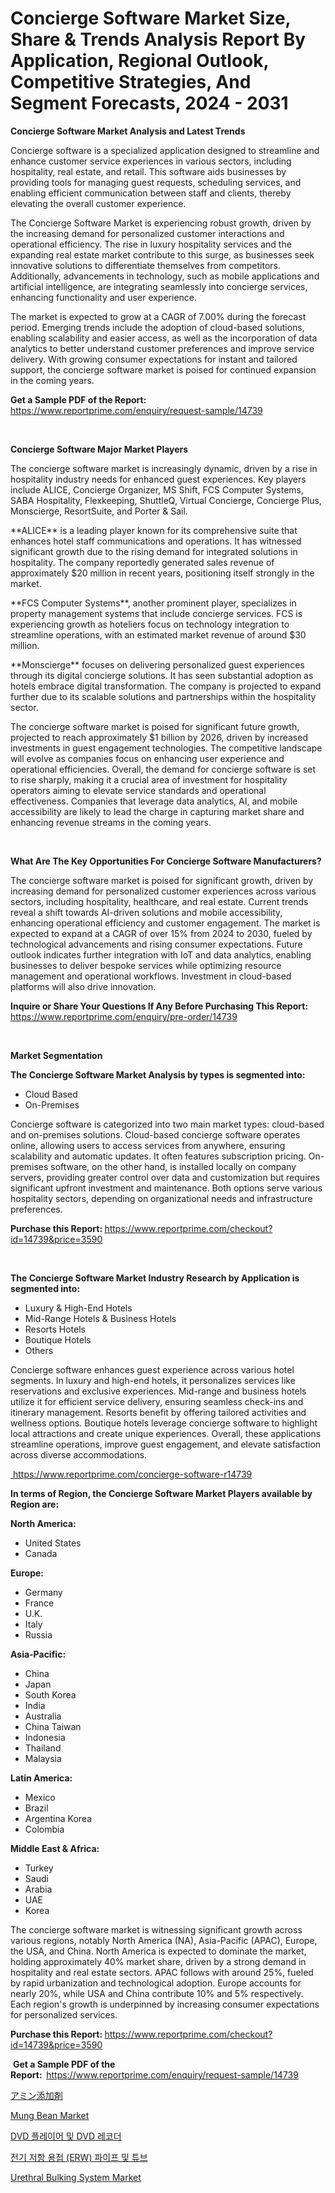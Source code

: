 <p><h1>Concierge Software Market Size, Share & Trends Analysis Report By Application, Regional Outlook, Competitive Strategies, And Segment Forecasts, 2024 - 2031</h1></p><p><strong>Concierge Software Market Analysis and Latest Trends</strong></p>
<p><p>Concierge software is a specialized application designed to streamline and enhance customer service experiences in various sectors, including hospitality, real estate, and retail. This software aids businesses by providing tools for managing guest requests, scheduling services, and enabling efficient communication between staff and clients, thereby elevating the overall customer experience.</p><p>The Concierge Software Market is experiencing robust growth, driven by the increasing demand for personalized customer interactions and operational efficiency. The rise in luxury hospitality services and the expanding real estate market contribute to this surge, as businesses seek innovative solutions to differentiate themselves from competitors. Additionally, advancements in technology, such as mobile applications and artificial intelligence, are integrating seamlessly into concierge services, enhancing functionality and user experience.</p><p>The market is expected to grow at a CAGR of 7.00% during the forecast period. Emerging trends include the adoption of cloud-based solutions, enabling scalability and easier access, as well as the incorporation of data analytics to better understand customer preferences and improve service delivery. With growing consumer expectations for instant and tailored support, the concierge software market is poised for continued expansion in the coming years.</p></p>
<p><strong>Get a Sample PDF of the Report:&nbsp;</strong> <a href="https://www.reportprime.com/enquiry/request-sample/14739">https://www.reportprime.com/enquiry/request-sample/14739</a></p>
<p>&nbsp;</p>
<p><strong>Concierge Software Major Market Players</strong></p>
<p><p>The concierge software market is increasingly dynamic, driven by a rise in hospitality industry needs for enhanced guest experiences. Key players include ALICE, Concierge Organizer, MS Shift, FCS Computer Systems, SABA Hospitality, Flexkeeping, ShuttleQ, Virtual Concierge, Concierge Plus, Monscierge, ResortSuite, and Porter & Sail.</p><p>**ALICE** is a leading player known for its comprehensive suite that enhances hotel staff communications and operations. It has witnessed significant growth due to the rising demand for integrated solutions in hospitality. The company reportedly generated sales revenue of approximately $20 million in recent years, positioning itself strongly in the market.</p><p>**FCS Computer Systems**, another prominent player, specializes in property management systems that include concierge services. FCS is experiencing growth as hoteliers focus on technology integration to streamline operations, with an estimated market revenue of around $30 million.</p><p>**Monscierge** focuses on delivering personalized guest experiences through its digital concierge solutions. It has seen substantial adoption as hotels embrace digital transformation. The company is projected to expand further due to its scalable solutions and partnerships within the hospitality sector.</p><p>The concierge software market is poised for significant future growth, projected to reach approximately $1 billion by 2026, driven by increased investments in guest engagement technologies. The competitive landscape will evolve as companies focus on enhancing user experience and operational efficiencies. Overall, the demand for concierge software is set to rise sharply, making it a crucial area of investment for hospitality operators aiming to elevate service standards and operational effectiveness. Companies that leverage data analytics, AI, and mobile accessibility are likely to lead the charge in capturing market share and enhancing revenue streams in the coming years.</p></p>
<p>&nbsp;</p>
<p><strong>What Are The Key Opportunities For Concierge Software Manufacturers?</strong></p>
<p><p>The concierge software market is poised for significant growth, driven by increasing demand for personalized customer experiences across various sectors, including hospitality, healthcare, and real estate. Current trends reveal a shift towards AI-driven solutions and mobile accessibility, enhancing operational efficiency and customer engagement. The market is expected to expand at a CAGR of over 15% from 2024 to 2030, fueled by technological advancements and rising consumer expectations. Future outlook indicates further integration with IoT and data analytics, enabling businesses to deliver bespoke services while optimizing resource management and operational workflows. Investment in cloud-based platforms will also drive innovation.</p></p>
<p><strong>Inquire or Share Your Questions If Any Before Purchasing This Report:</strong> <a href="https://www.reportprime.com/enquiry/pre-order/14739">https://www.reportprime.com/enquiry/pre-order/14739</a></p>
<p>&nbsp;</p>
<p><strong>Market Segmentation</strong></p>
<p><strong>The Concierge Software Market Analysis by types is segmented into:</strong></p>
<p><ul><li>Cloud Based</li><li>On-Premises</li></ul></p>
<p><p>Concierge software is categorized into two main market types: cloud-based and on-premises solutions. Cloud-based concierge software operates online, allowing users to access services from anywhere, ensuring scalability and automatic updates. It often features subscription pricing. On-premises software, on the other hand, is installed locally on company servers, providing greater control over data and customization but requires significant upfront investment and maintenance. Both options serve various hospitality sectors, depending on organizational needs and infrastructure preferences.</p></p>
<p><strong>Purchase this Report:&nbsp;</strong><a href="https://www.reportprime.com/checkout?id=14739&price=3590">https://www.reportprime.com/checkout?id=14739&price=3590</a></p>
<p>&nbsp;</p>
<p><strong>The Concierge Software Market Industry Research by Application is segmented into:</strong></p>
<p><ul><li>Luxury & High-End Hotels</li><li>Mid-Range Hotels & Business Hotels</li><li>Resorts Hotels</li><li>Boutique Hotels</li><li>Others</li></ul></p>
<p><p>Concierge software enhances guest experience across various hotel segments. In luxury and high-end hotels, it personalizes services like reservations and exclusive experiences. Mid-range and business hotels utilize it for efficient service delivery, ensuring seamless check-ins and itinerary management. Resorts benefit by offering tailored activities and wellness options. Boutique hotels leverage concierge software to highlight local attractions and create unique experiences. Overall, these applications streamline operations, improve guest engagement, and elevate satisfaction across diverse accommodations.</p></p>
<p><a href="https://www.reportprime.com/concierge-software-r14739">&nbsp;https://www.reportprime.com/concierge-software-r14739</a></p>
<p><strong>In terms of Region, the Concierge Software Market Players available by Region are:</strong></p>
<p>
    <p> <strong> North America: </strong>
        <ul>
            <li>United States</li>
            <li>Canada</li>
        </ul>
        </p> 
    <p> <strong> Europe: </strong>
        <ul>
            <li>Germany</li>
            <li>France</li>
            <li>U.K.</li>
            <li>Italy</li>
            <li>Russia</li>
        </ul>
        </p> 
    <p> <strong> Asia-Pacific: </strong>
        <ul>
            <li>China</li>
            <li>Japan</li>
            <li>South Korea</li>
            <li>India</li>
            <li>Australia</li>
            <li>China Taiwan</li>
            <li>Indonesia</li>
            <li>Thailand</li>
            <li>Malaysia</li>
        </ul>
        </p> 
    <p> <strong> Latin America: </strong>
        <ul>
            <li>Mexico</li>
            <li>Brazil</li>
            <li>Argentina Korea</li>
            <li>Colombia</li>
        </ul>
        </p> 
    <p> <strong> Middle East & Africa: </strong>
        <ul>
            <li>Turkey</li>
            <li>Saudi</li>
            <li>Arabia</li>
            <li>UAE</li>
            <li>Korea</li>
        </ul>
    </p>
    </p>
<p><p>The concierge software market is witnessing significant growth across various regions, notably North America (NA), Asia-Pacific (APAC), Europe, the USA, and China. North America is expected to dominate the market, holding approximately 40% market share, driven by a strong demand in hospitality and real estate sectors. APAC follows with around 25%, fueled by rapid urbanization and technological adoption. Europe accounts for nearly 20%, while USA and China contribute 10% and 5% respectively. Each region's growth is underpinned by increasing consumer expectations for personalized services.</p></p>
<p><strong>Purchase this Report: </strong><a href="https://www.reportprime.com/checkout?id=14739&price=3590">https://www.reportprime.com/checkout?id=14739&price=3590</a></p>
<p>&nbsp;<strong>Get a Sample PDF of the Report:&nbsp;&nbsp;</strong><a href="https://www.reportprime.com/enquiry/request-sample/14739">https://www.reportprime.com/enquiry/request-sample/14739</a></p>
<p><strong></strong></p>
<p><p><a href="https://medium.com/@sweet1_2luv/amine-additives-market-%E3%81%AF-%E3%82%B3%E3%82%B9%E3%83%88%E7%AE%A1%E7%90%86%E3%81%A8%E5%8A%B9%E7%8E%87%E5%90%91%E4%B8%8A%E3%82%92%E5%84%AA%E5%85%88%E3%81%97%E3%81%BE%E3%81%99-%E3%81%95%E3%82%89%E3%81%AB-%E5%A0%B1%E5%91%8A%E6%9B%B8%E3%81%AF%E5%B8%82%E5%A0%B4%E3%81%AE%E9%9C%80%E8%A6%81%E9%9D%A2%E3%81%A8%E4%BE%9B%E7%B5%A6%E9%9D%A2%E3%81%AE%E4%B8%A1%E6%96%B9%E3%82%92%E3%82%AB%E3%83%90%E3%83%BC%E3%81%97%E3%81%A6%E3%81%84%E3%81%BE%E3%81%99-amine-additives-%E5%B8%82%E5%A0%B4%E3%81%AF-1b1b0afc0cc9">アミン添加剤</a></p><p><a href="https://issuu.com/reportprime-2/docs/mung-bean-market-size-2030.pptx_58ad002c7b20fb">Mung Bean Market</a></p><p><a href="https://medium.com/@dazmoore2010_16676/dvd-players-dvd-recorders-market-%EC%9D%98-%EA%B8%80%EB%A1%9C%EB%B2%8C-%EC%8B%9C%EC%9E%A5-%EA%B0%9C%EC%9A%94%EB%8A%94-%EC%A0%84-%EC%84%B8%EA%B3%84-%EB%B0%8F-%EC%A3%BC%EC%9A%94-%EC%8B%9C%EC%9E%A5%EC%9D%98-%EC%82%B0%EC%97%85%EC%97%90-%EC%98%81%ED%96%A5%EC%9D%84-%EB%AF%B8%EC%B9%98%EB%8A%94-%EC%A3%BC%EC%9A%94-%ED%8A%B8%EB%A0%8C%EB%93%9C%EC%97%90-%EB%8C%80%ED%95%9C-%EB%8F%85%ED%8A%B9%ED%95%9C-%EA%B4%80%EC%A0%90%EC%9D%84-bd39d92ce6c3">DVD 플레이어 및 DVD 레코더</a></p><p><a href="https://medium.com/@dazmoore2010_16676/electric-resistance-welded-erw-pipes-and-tubes-market-%EC%9D%98-%EA%B8%80%EB%A1%9C%EB%B2%8C-%EC%8B%9C%EC%9E%A5-%EA%B0%9C%EC%9A%94%EB%8A%94-%EC%A0%84-%EC%84%B8%EA%B3%84-%EB%B0%8F-%EC%A3%BC%EC%9A%94-%EC%8B%9C%EC%9E%A5%EC%9D%98-%EC%82%B0%EC%97%85%EC%97%90-%EC%98%81%ED%96%A5%EC%9D%84-%EB%AF%B8%EC%B9%98%EB%8A%94-%EC%A3%BC%EC%9A%94-bf509c3c96fe">전기 저항 용접 (ERW) 파이프 및 튜브</a></p><p><a href="https://www.linkedin.com/pulse/urethral-bulking-system-market-evolution-global-trends-regional-gjd1f?trackingId=eDASZtI4SjC2nct2c2VW7w%3D%3D">Urethral Bulking System Market</a></p></p>
